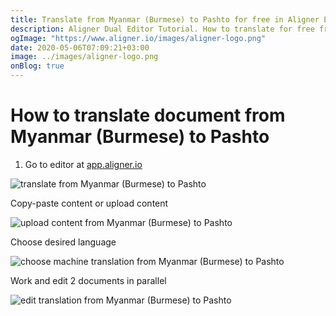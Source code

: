 ```yaml
---
title: Translate from Myanmar (Burmese) to Pashto for free in Aligner Editor
description: Aligner Dual Editor Tutorial. How to translate for free from Myanmar (Burmese) to Pashto. Aligner is multilingual document management platform. 
ogImage: "https://www.aligner.io/images/aligner-logo.png"
date: 2020-05-06T07:09:21+03:00
image: ../images/aligner-logo.png
onBlog: true
---
```


# How to translate document from Myanmar (Burmese) to Pashto

1. Go to editor at [app.aligner.io](https://app.aligner.io "Aligner App web page")

![translate from Myanmar (Burmese) to Pashto](../aligner-blank-editor.png "translate from Myanmar (Burmese) to Pashto")

Copy-paste content or upload content

![upload content from Myanmar (Burmese) to Pashto](../aligner-uploaded-document.png "upload content from Myanmar (Burmese) to Pashto")

Choose desired language

![choose machine translation from Myanmar (Burmese) to Pashto](../aligner-language-dropdown.png "choose machine translation from Myanmar (Burmese) to Pashto")

Work and edit 2 documents in parallel

![edit translation from Myanmar (Burmese) to Pashto](../aligner-double-sitded-editor.png "edit translation from Myanmar (Burmese) to Pashto")

